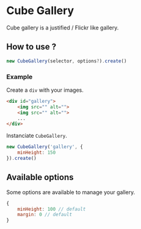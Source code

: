 # Cube Gallery

Cube gallery is a justified / Flickr like gallery.

## How to use ?

```js
new CubeGallery(selector, options?).create()
```

### Example

Create a `div` with your images.
```html
<div id="gallery">
    <img src="" alt="">
    <img src="" alt="">
    ...
</div>
```

Instanciate `CubeGallery`.
```js
new CubeGallery('gallery', {
    minHeight: 150
}).create()
```

## Available options

Some options are available to manage your gallery.
```js
{
    minHeight: 100 // default
    margin: 0 // default
}
```